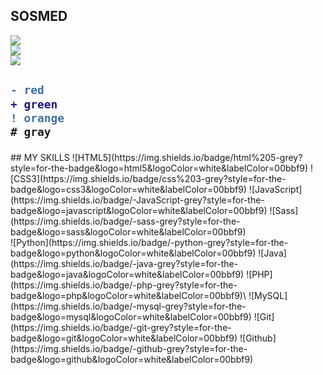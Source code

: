 ## SOSMED
<a href="https://www.instagram.com/setya_1899"><img src="https://img.shields.io/badge/instagram%20@setya_1899-DD2476?style=for-the-badge&logo=instagram&logoColor=white"/></a><br>
<a href="https://www.facebook.com/muhammad.setya.77"><img src="https://img.shields.io/badge/facebook%20@Setya-344E86?style=for-the-badge&logo=facebook&logoColor=white"/></a><br>
<a href="https://twitter.com/SetyaUtsugi/"><img src="https://img.shields.io/badge/twitter%20@SetyaUtsugi-0D95E8?style=for-the-badge&logo=twitter&logoColor=white"/></a><br>

<h2>

```diff
- red
+ green
! orange
# gray
```

</h2>
## MY SKILLS
![HTML5](https://img.shields.io/badge/html%205-grey?style=for-the-badge&logo=html5&logoColor=white&labelColor=00bbf9)
![CSS3](https://img.shields.io/badge/css%203-grey?style=for-the-badge&logo=css3&logoColor=white&labelColor=00bbf9)
![JavaScript](https://img.shields.io/badge/-JavaScript-grey?style=for-the-badge&logo=javascript&logoColor=white&labelColor=00bbf9)
![Sass](https://img.shields.io/badge/-sass-grey?style=for-the-badge&logo=sass&logoColor=white&labelColor=00bbf9)
<br>
![Python](https://img.shields.io/badge/-python-grey?style=for-the-badge&logo=python&logoColor=white&labelColor=00bbf9)
![Java](https://img.shields.io/badge/-java-grey?style=for-the-badge&logo=java&logoColor=white&labelColor=00bbf9)
![PHP](https://img.shields.io/badge/-php-grey?style=for-the-badge&logo=php&logoColor=white&labelColor=00bbf9)\
![MySQL](https://img.shields.io/badge/-mysql-grey?style=for-the-badge&logo=mysql&logoColor=white&labelColor=00bbf9)
![Git](https://img.shields.io/badge/-git-grey?style=for-the-badge&logo=git&logoColor=white&labelColor=00bbf9)
![Github](https://img.shields.io/badge/-github-grey?style=for-the-badge&logo=github&logoColor=white&labelColor=00bbf9)
<br>
